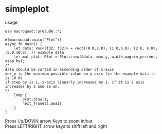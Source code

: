 # simpleplot
usage:
```
use macroquad::prelude::*;

#[macroquad::main("Plot")]
async fn main() {
    let data: Vec<(f32, f32)> = vec![(0.0,2.0), (1.0,5.0), (2.0, 9.0), (5.0,10.0)] // example data
    let mut plot: Plot = Plot::new(&data, max_y, width_magrin_percent, step_by);
/*
data should be sorted in ascending order of x-axis
max_y is the maximum possible value on y axis (in the example data it is 10.0)
if step by is 1, x-axis linearly increases by 1. if it is 2 axis increases by 2 and so on.
*/
    loop {
        plot.draw();
        next_frame().await
    }
}
```
Press Up/DOWN arrow Keys to zoom in/out \
Press LEFT/RIGHT arrow keys to shift left and right
